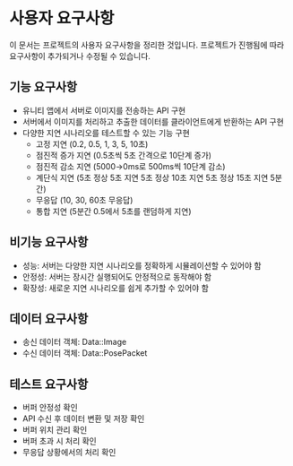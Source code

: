 # 사용자 요구사항

이 문서는 프로젝트의 사용자 요구사항을 정리한 것입니다. 프로젝트가 진행됨에 따라 요구사항이 추가되거나 수정될 수 있습니다.

## 기능 요구사항

- 유니티 앱에서 서버로 이미지를 전송하는 API 구현
- 서버에서 이미지를 처리하고 추출한 데이터를 클라이언트에게 반환하는 API 구현
- 다양한 지연 시나리오를 테스트할 수 있는 기능 구현
  - 고정 지연 (0.2, 0.5, 1, 3, 5, 10초)
  - 점진적 증가 지연 (0.5초씩 5초 간격으로 10단계 증가)
  - 점진적 감소 지연 (5000→0ms로 500ms씩 10단계 감소)
  - 계단식 지연 (5초 정상 5초 지연 5초 정상 10초 지연 5초 정상 15초 지연 5분간)
  - 무응답 (10, 30, 60초 무응답)
  - 통합 지연 (5분간 0.5에서 5초를 랜덤하게 지연)

## 비기능 요구사항

- 성능: 서버는 다양한 지연 시나리오를 정확하게 시뮬레이션할 수 있어야 함
- 안정성: 서버는 장시간 실행되어도 안정적으로 동작해야 함
- 확장성: 새로운 지연 시나리오를 쉽게 추가할 수 있어야 함

## 데이터 요구사항

- 송신 데이터 객체: Data::Image
- 수신 데이터 객체: Data::PosePacket

## 테스트 요구사항

- 버퍼 안정성 확인
- API 수신 후 데이터 변환 및 저장 확인
- 버퍼 위치 관리 확인
- 버퍼 초과 시 처리 확인
- 무응답 상황에서의 처리 확인
